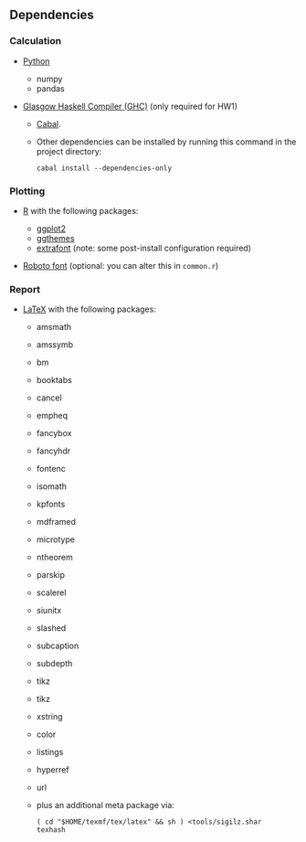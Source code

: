 Dependencies
------------

### Calculation

  - [Python](https://python.org)

      - numpy
      - pandas

  - [Glasgow Haskell Compiler (GHC)](https://haskell.org/ghc)
    (only required for HW1)

      - [Cabal](https://haskell.org/cabal).

      - Other dependencies can be installed by running this command in the
        project directory:

            cabal install --dependencies-only

### Plotting

  - [R](http://r-project.org) with the following packages:
      - [ggplot2](http://ggplot2.org)
      - [ggthemes](https://github.com/jrnold/ggthemes)
      - [extrafont](https://github.com/wch/extrafont)
        (note: some post-install configuration required)

  - [Roboto font](https://developer.android.com/design/style/typography.html)
    (optional: you can alter this in `common.r`)

### Report

  - [LaTeX](http://latex-project.org)
    with the following packages:

      - amsmath
      - amssymb
      - bm
      - booktabs
      - cancel
      - empheq
      - fancybox
      - fancyhdr
      - fontenc
      - isomath
      - kpfonts
      - mdframed
      - microtype
      - ntheorem
      - parskip
      - scalerel
      - siunitx
      - slashed
      - subcaption
      - subdepth
      - tikz
      - tikz
      - xstring

      - color
      - listings
      - hyperref
      - url

      - plus an additional meta package via:

            ( cd "$HOME/texmf/tex/latex" && sh ) <tools/sigilz.shar
            texhash
